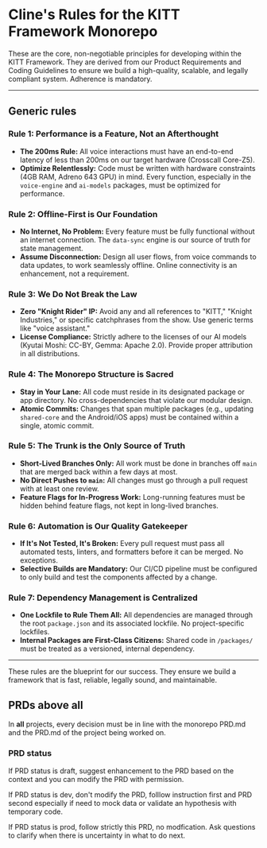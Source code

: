 # Cline's Rules for the KITT Framework Monorepo

These are the core, non-negotiable principles for developing within the KITT Framework. They are derived from our Product Requirements and Coding Guidelines to ensure we build a high-quality, scalable, and legally compliant system. Adherence is mandatory.

---
## Generic rules

### Rule 1: Performance is a Feature, Not an Afterthought

- **The 200ms Rule:** All voice interactions must have an end-to-end latency of less than 200ms on our target hardware (Crosscall Core-Z5).
- **Optimize Relentlessly:** Code must be written with hardware constraints (4GB RAM, Adreno 643 GPU) in mind. Every function, especially in the `voice-engine` and `ai-models` packages, must be optimized for performance.

### Rule 2: Offline-First is Our Foundation

- **No Internet, No Problem:** Every feature must be fully functional without an internet connection. The `data-sync` engine is our source of truth for state management.
- **Assume Disconnection:** Design all user flows, from voice commands to data updates, to work seamlessly offline. Online connectivity is an enhancement, not a requirement.

### Rule 3: We Do Not Break the Law

- **Zero "Knight Rider" IP:** Avoid any and all references to "KITT," "Knight Industries," or specific catchphrases from the show. Use generic terms like "voice assistant."
- **License Compliance:** Strictly adhere to the licenses of our AI models (Kyutai Moshi: CC-BY, Gemma: Apache 2.0). Provide proper attribution in all distributions.

### Rule 4: The Monorepo Structure is Sacred

- **Stay in Your Lane:** All code must reside in its designated package or app directory. No cross-dependencies that violate our modular design.
- **Atomic Commits:** Changes that span multiple packages (e.g., updating `shared-core` and the Android/iOS apps) must be contained within a single, atomic commit.

### Rule 5: The Trunk is the Only Source of Truth

- **Short-Lived Branches Only:** All work must be done in branches off `main` that are merged back within a few days at most.
- **No Direct Pushes to `main`:** All changes must go through a pull request with at least one review.
- **Feature Flags for In-Progress Work:** Long-running features must be hidden behind feature flags, not kept in long-lived branches.

### Rule 6: Automation is Our Quality Gatekeeper

- **If It's Not Tested, It's Broken:** Every pull request must pass all automated tests, linters, and formatters before it can be merged. No exceptions.
- **Selective Builds are Mandatory:** Our CI/CD pipeline must be configured to only build and test the components affected by a change.

### Rule 7: Dependency Management is Centralized

- **One Lockfile to Rule Them All:** All dependencies are managed through the root `package.json` and its associated lockfile. No project-specific lockfiles.
- **Internal Packages are First-Class Citizens:** Shared code in `/packages/` must be treated as a versioned, internal dependency.

---

These rules are the blueprint for our success. They ensure we build a framework that is fast, reliable, legally sound, and maintainable.

## PRDs above all

In **all** projects, every decision must be in line with the monorepo PRD.md and the PRD.md of the project being worked on.

### PRD status

If PRD status is draft, suggest enhancement to the PRD based on the context and you can modify the PRD with permission.

If PRD status is dev, don't modify the PRD, folllow instruction first and PRD second especially if need to mock data or validate an hypothesis with temporary code.

If PRD status is prod, follow strictly this PRD, no modfication. Ask questions to clarify when there is uncertainty in what to do next.
